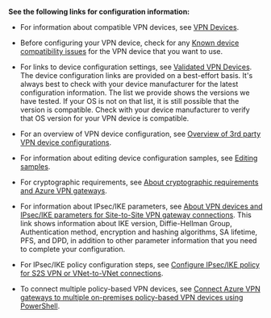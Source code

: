 **See the following links for configuration information:**

- For information about compatible VPN devices, see [VPN Devices](../articles/vpn-gateway/vpn-gateway-about-vpn-devices.md).

- Before configuring your VPN device, check for any [Known device compatibility issues](../articles/vpn-gateway/vpn-gateway-about-vpn-devices.md#known) for the VPN device that you want to use.

- For links to device configuration settings, see [Validated VPN Devices](../articles/vpn-gateway/vpn-gateway-about-vpn-devices.md#devicetable). The device configuration links are provided on a best-effort basis. It's always best to check with your device manufacturer for the latest configuration information. The list we provide shows the versions we have tested. If your OS is not on that list, it is still possible that the version is compatible. Check with your device manufacturer to verify that OS version for your VPN device is compatible.

- For an overview of VPN device configuration, see [Overview of 3rd party VPN device configurations](../articles/vpn-gateway/vpn-gateway-3rdparty-device-config-overview.md).

- For information about editing device configuration samples, see [Editing samples](../articles/vpn-gateway/vpn-gateway-about-vpn-devices.md#editing).

- For cryptographic requirements, see [About cryptographic requirements and Azure VPN gateways](../articles/vpn-gateway/vpn-gateway-about-compliance-crypto.md).

- For information about IPsec/IKE parameters, see [About VPN devices and IPsec/IKE parameters for Site-to-Site VPN gateway connections](../articles/vpn-gateway/vpn-gateway-about-vpn-devices.md#ipsec). This link shows information about IKE version, Diffie-Hellman Group, Authentication method, encryption and hashing algorithms, SA lifetime, PFS, and DPD, in addition to other parameter information that you need to complete your configuration.

- For IPsec/IKE policy configuration steps, see [Configure IPsec/IKE policy for S2S VPN or VNet-to-VNet connections](../articles/vpn-gateway/vpn-gateway-ipsecikepolicy-rm-powershell.md).

- To connect multiple policy-based VPN devices, see [Connect Azure VPN gateways to multiple on-premises policy-based VPN devices using PowerShell](../articles/vpn-gateway/vpn-gateway-connect-multiple-policybased-rm-ps.md).
